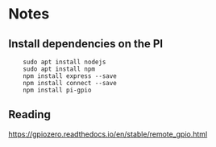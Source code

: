 # Notes


## Install dependencies on the PI

```
	sudo apt install nodejs
	sudo apt install npm
	npm install express --save
	npm install connect --save
	npm install pi-gpio
```

## Reading

https://gpiozero.readthedocs.io/en/stable/remote_gpio.html